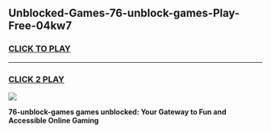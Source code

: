 
## Unblocked-Games-76-unblock-games-Play-Free-04kw7
<h3>
<a href="https://premium76.site?title=76-unblock-games&ref=10A">CLICK TO PLAY</a></h3>
<hr>

<h3>
<a href="https://premium76.site?title=76-unblock-games&ref=10A">CLICK 2 PLAY</a>
  
</h3>

<a href="https://premium76.site?title=76-unblock-games&ref=10A"><img src="https://clearcache.store/games.png"></a>


**76-unblock-games games unblocked: Your Gateway to Fun and Accessible Online Gaming**
